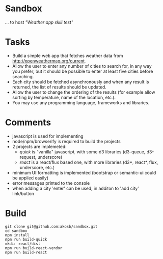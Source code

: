 # Sandbox
... to host _"Weather app skill test"_

# Tasks
* Build a simple web app that fetches weather data from http://openweathermap.org/current. 
* Allow the user to enter any number of cities to search for, in any way you prefer, but it should be possible to enter at least five cities before searching. 
* Each city should be fetched asynchronously and when any result is returned, the list of results should be updated. 
* Allow the user to change the ordering of the results (for example allow sorting by temperature, name of the location, etc.). 
* You may use any programming language, frameworks and libraries.

# Comments
* javascript is used for implementing
* node/npm/browserify is required to build the projects
* 2 projects are implemeted:
  * _quick_ is "vanilla" javascript, with some d3 libraries (d3-queue, d3-request, underscore)
  * _react_ is a react/flux based one, with more libraries (d3&#42;, react&#42;, flux, underscore, etc.)
* minimum UI formatting is implemented (bootstrap or semantic-ui could be applied easily)
* error messages printed to the console
* when adding a city 'enter' can be used, in additon to 'add city' link/button

# Build
```
git clone git@github.com:akosb/sandbox.git
cd sandbox
npm install
npm run build-quick
mkdir react/dist
npm run build-react-vendor
npm run build-react
```
